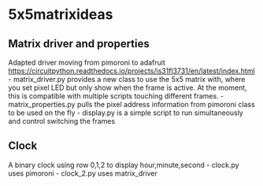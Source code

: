 # 5x5matrixideas
## Matrix driver and properties
Adapted driver moving from pimoroni to adafruit
https://circuitpython.readthedocs.io/projects/is31fl3731/en/latest/index.html
    - matrix_driver.py provides a new class to use the 5x5 matrix with, where you set pixel LED but only show when the frame is active. At the moment, this is compatible with multiple scripts touching different frames.
    - matrix_properties.py pulls the pixel address information from pimoroni class to be used on the fly
    - display.py is a simple script to run simultaneously and control switching the frames
## Clock
A binary clock using row 0,1,2 to display hour,minute,second
    - clock.py uses pimoroni
    - clock_2.py uses matrix_driver
